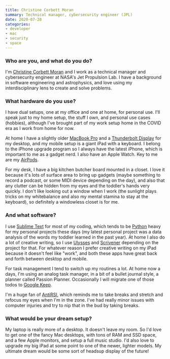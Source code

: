 ```yaml
---
title: Christine Corbett Moran
summary: Technical manager, cybersecurity engineer (JPL) 
date: 2020-07-28
categories:
- developer
- mac
- security
- space
---
```


### Who are you, and what do you do?

I'm [Christine Corbett Moran](http://www.christinecorbettmoran.com/ "Christine's website.") and I work as a technical manager and cybersecurity engineer at NASA's Jet Propulsion Lab. I have a background in software engineering and astrophysics, and love using my interdisciplinary lens to create and solve problems.

### What hardware do you use?

I have dual setups, one at my office and one at home, for personal use. I'll speak just to my home setup, the stuff I own, and personal use cases (hobbies), although I've brought part of my work setup home in the COVID era as I work from home for now. 

At home I have a slightly older [MacBook Pro][macbook-pro] and a [Thunderbolt Display][thunderbolt-display] for my desktop, and my mobile setup is a giant iPad with a keyboard. I belong to the iPhone upgrade program so I always have the latest iPhone, which is important to me as a gadget nerd. I also have an Apple Watch. Key to me are my [AirPods][].

For my desk, I have a big kitchen butcher board mounted in a closet. I love it because it's lots of surface area to bring up gadgets (maybe something to record a podcast, or some MIDI device depending on the day), and also that any clutter can be hidden from my eyes and the toddler's hands very quickly. I don't like looking out a window when I work (the sunlight plays tricks on my whitebalance and also my mental stamina to stay at the keyboard), so definitely a windowless closet is for me.

### And what software?

I use [Sublime Text][sublime-text] for most of my coding, which tends to be [Python][] heavy for my personal projects these days (my latest personal project was a data analysis of the words my toddler learned in the past year). At home I also do a lot of creative writing, so I use [Ulysses][] and [Scrivener][] depending on the project for that. For whatever reason I prefer creative writing on my iPad because it doesn't feel like "work", and both these apps have great back and forth between desktop and mobile.

For task management I tend to switch up my routines a lot. At home now a days, I'm using an analog task manager, in a bit of a bullet journal style, a planner called Passion Planner. Occasionally I will migrate one of those todos to [Google Keep][google-keep].

I'm a huge fan of [AntiRSI][], which reminds me to take breaks and stretch and refocus my eyes when I'm in the zone. I've had really minor issues with computer injuries and try to nip that in the bud by taking breaks.

### What would be your dream setup?

My laptop is really more of a desktop. It doesn't leave my room. So I'd love to get one of the fancy Mac desktops, with tons of RAM and SSD space, and a few Apple monitors, and setup a full music studio. I'd also love to upgrade my big iPad at some point to one of the newer, lighter models. My ultimate dream would be some sort of headsup display of the future!

[airpods]: https://en.wikipedia.org/wiki/AirPods "Wireless in-ear headphones."
[antirsi]: http://web.archive.org/web/20220917065110/https://apps.apple.com/us/app/antirsi/id442007571 "A Mac application that forces you to take breaks to rest your wrists."
[google-keep]: https://en.wikipedia.org/wiki/Google_Keep "A note-taking service."
[macbook-pro]: https://www.apple.com/macbook-pro/ "A laptop."
[python]: https://www.python.org/ "An interpreted scripting language."
[scrivener]: http://www.literatureandlatte.com/scrivener.php "A Mac text editor aimed at writers."
[sublime-text]: http://www.sublimetext.com/ "A coder's text editor."
[thunderbolt-display]: https://www.apple.com/displays/ "A Thunderbolt-powered monitor."
[ulysses]: https://www.ulyssesapp.com/ "A writing/text editor for the Mac."
